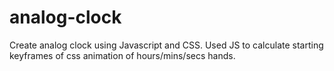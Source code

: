 # analog-clock
Create analog clock using Javascript and CSS. Used JS to calculate starting keyframes of css animation of hours/mins/secs hands.
